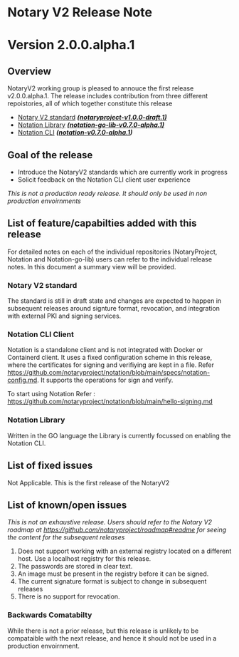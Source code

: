 # Notary V2 Release Note
# Version 2.0.0.alpha.1

## Overview
NotaryV2 working group is pleased to annouce the first release v2.0.0.alpha.1. The release includes contribution from three different repoistories, all of which together constitute this  release

- [Notary V2 standard](https://github.com/notaryproject/notaryproject) ***[(notaryproject-v1.0.0-draft.1)](https://github.com/notaryproject/notaryproject/issues/108)***
- [Notation Library](https://github.com/notaryproject/notation-go-lib) ***[(notation-go-lib-v0.7.0-alpha.1)](https://github.com/notaryproject/notation-go-lib/issues/19)***
- [Notation CLI](https://github.com/notaryproject/notation)   ***([notation-v0.7.0-alpha.1](https://github.com/notaryproject/notation/issues/104))***

## Goal of the release
- Introduce the NotaryV2 standards which are currently work in progress
- Solicit feedback on the Notation CLI client user experience 

*This is not a production ready release. It should only be used in non production envoirnments*

## List of feature/capabilties added with this release
For detailed notes on each of the individual repositories (NotaryProject, Notation and Notation-go-lib) users can refer to the individual release notes. In this document a summary view will be provided.

### Notary V2 standard
The standard is still in draft state and changes are expected to happen in subsequent releases around signture format, revocation, and integration with external PKI and signing services.

### Notation CLI Client
Notation is a standalone client and is not integrated with Docker or Containerd client. It uses a fixed configuration scheme in this release, where the certificates for signing and verifiying are kept in a file. Refer https://github.com/notaryproject/notation/blob/main/specs/notation-config.md. It supports the operations for sign and verify. 

To start using Notation Refer : https://github.com/notaryproject/notation/blob/main/hello-signing.md

### Notation Library
Written in the GO language the Library is currently focussed on enabling the Notation CLI.

## List of fixed issues
Not Applicable. This is the first release of the NotaryV2

## List of known/open issues
*This is not an exhaustive release. Users should refer to the Notary V2 roadmap at https://github.com/notaryproject/roadmap#readme for seeing the content for the subsequent releases*

1. Does not support working with an external registry located on a different host. Use a localhost registry for this release.
2. The passwords are stored in clear text.
3. An image must be present in the registry before it can be signed. 
4. The current signature format is subject to change in subsequent releases
5. There is no support for revocation.



### Backwards Comatabilty
While there is not a prior release, but this release is unlikely to be compataible with the next release, and hence it should not be used in a production envoirnment.
